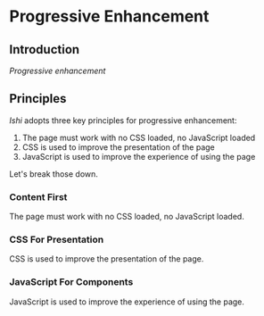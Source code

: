 # Progressive Enhancement

## Introduction

_Progressive enhancement_

## Principles

_Ishi_ adopts three key principles for progressive enhancement:

1. The page must work with no CSS loaded, no JavaScript loaded
1. CSS is used to improve the presentation of the page
1. JavaScript is used to improve the experience of using the page

Let's break those down.

### Content First

<p class="p--leader">The page must work with no CSS loaded, no JavaScript loaded.</p>

### CSS For Presentation

<p class="p--leader">CSS is used to improve the presentation of the page.</p>

### JavaScript For Components

<p class="p--leader">JavaScript is used to improve the experience of using the page.</p>
